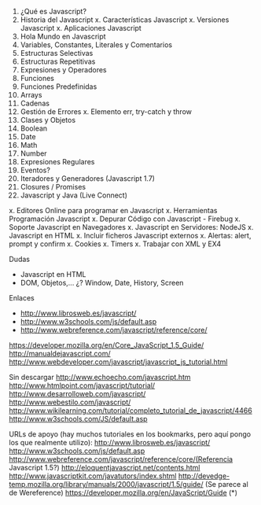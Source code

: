 

1. ¿Qué es Javascript?
2. Historia del Javascript
x. Características Javascript
x. Versiones Javascript
x. Aplicaciones Javascript
3. Hola Mundo en Javascript
4. Variables, Constantes, Literales y Comentarios
5. Estructuras Selectivas
6. Estructuras Repetitivas
7. Expresiones y Operadores
8. Funciones
9. Funciones Predefinidas
10. Arrays
11. Cadenas
12. Gestión de Errores
  x. Elemento err, try-catch y throw
13. Clases y Objetos
14. Boolean
15. Date
16. Math
17. Number
18. Expresiones Regulares
19. Eventos?
20. Iteradores y Generadores (Javascript 1.7)
21. Closures / Promises
22. Javascript y Java (Live Connect)

x. Editores Online para programar en Javascript
x. Herramientas Programación Javascript
x. Depurar Código con Javascript - Firebug
x. Soporte Javascript en Navegadores
x. Javascript en Servidores: NodeJS
x. Javascript en HTML
  x. Incluir ficheros Javascript externos
  x. Alertas: alert, prompt y confirm
  x. Cookies
  x. Timers
x. Trabajar con XML y EX4

Dudas

* Javascript en HTML
* DOM, Objetos,... ¿? Window, Date, History, Screen


Enlaces

* http://www.librosweb.es/javascript/
* http://www.w3schools.com/js/default.asp
* http://www.webreference.com/javascript/reference/core/


https://developer.mozilla.org/en/Core_JavaScript_1.5_Guide/
http://manualdejavascript.com/
http://www.webdeveloper.com/javascript/javascript_js_tutorial.html

Sin descargar
http://www.echoecho.com/javascript.htm
http://www.htmlpoint.com/javascript/tutorial/
http://www.desarrolloweb.com/javascript/
http://www.webestilo.com/javascript/
http://www.wikilearning.com/tutorial/completo_tutorial_de_javascript/4466
http://www.w3schools.com/JS/default.asp

URLs de apoyo (hay muchos tutoriales en los bookmarks, pero aquí pongo los que realmente utilizo):
http://www.librosweb.es/javascript/
http://www.w3schools.com/js/default.asp
http://www.webreference.com/javascript/reference/core/(Referencia Javascript 1.5?)
http://eloquentjavascript.net/contents.html
http://www.javascriptkit.com/javatutors/index.shtml
http://devedge-temp.mozilla.org/library/manuals/2000/javascript/1.5/guide/ (Se parece al de Wereference)
https://developer.mozilla.org/en/JavaScript/Guide (*)
